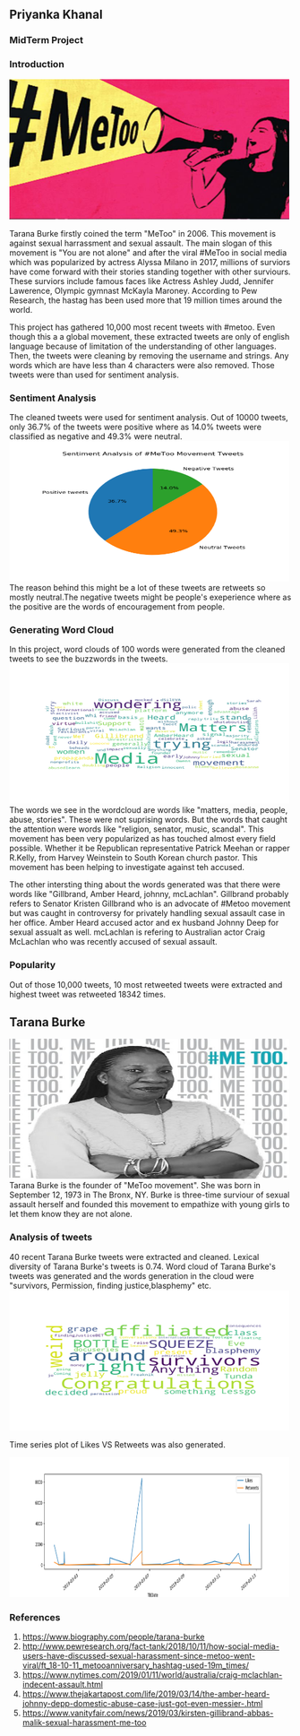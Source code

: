 ## Priyanka Khanal
### MidTerm Project
### Introduction
<img src="MeToo.jpeg" width="500" height="250">

Tarana Burke firstly coined the term "MeToo" in 2006. This movement is against sexual harrassment and sexual assault. The main slogan of this movement is "You are not alone" and after the viral #MeToo in social media which was popularized by actress Alyssa Milano in 2017, millions of surviors have come forward with their stories standing together with other surviours. These surviors include famous faces like Actress Ashley Judd, Jennifer Lawerence, Olympic gymnast McKayla Maroney. According to Pew Research, the hastag has been used more that 19 million times around the world.

This project has gathered 10,000 most recent tweets with #metoo. Even though this a a global movement, these extracted tweets are only of english language because of limitation of the understanding of other languages.  Then, the tweets were cleaning by removing the username and strings. Any words which are have less than 4 characters were also removed. Those tweets were than used for sentiment analysis.

### Sentiment Analysis
The cleaned tweets were used for sentiment analysis. Out of 10000 tweets, only 36.7% of the tweets were positive where as 14.0% tweets were classified as negative and 49.3% were neutral. 
<img src="sent_any.png" width="500" height="250">
The reason behind this might be a lot of these tweets are retweets so mostly neutral.The negative tweets might be people's exeperience where as the positive are the words of encouragement from people. 

### Generating Word Cloud
In this project, word clouds of 100 words were generated from the cleaned tweets to see the buzzwords in the tweets. 
<img src="wordcloud_metoo.png" width="500" height="250">
The words we see in the wordcloud are words like "matters, media, people, abuse, stories". These were not suprising words. But the words that caught the attention were words like "religion, senator, music, scandal". This movement has been very popularized as has touched almost every field possible. Whether it be Republican representative Patrick Meehan or rapper R.Kelly, from Harvey Weinstein to South Korean church pastor. This movement has been helping to investigate against teh accused. 

The other intersting thing about the words generated was that there were words like "Gillbrand, Amber Heard, johnny, mcLachlan". Gillbrand probably refers to Senator Kristen Gillbrand who is an advocate of #Metoo movement but was caught in controversy for privately handling sexual assault case in her office. Amber Heard accused actor and ex husband Johnny Deep for sexual assualt as well. mcLachlan is refering to Australian actor Craig McLachlan who was recently accused of sexual assault.

### Popularity
Out of those 10,000 tweets, 10 most retweeted tweets were extracted and highest tweet was retweeted 18342 times. 

## Tarana Burke
<img src="taranaburke.jpg" width="500" height="250">
Tarana Burke is the founder of "MeToo movement". She was born in September 12, 1973 in The Bronx, NY. Burke is three-time surviour of sexual assault herself and founded this movement to empathize with young girls to let them know they are not alone. 

### Analysis of tweets
40 recent Tarana Burke tweets were extracted and cleaned. Lexical diversity of Tarana Burke's tweets is 0.74. Word cloud of Tarana Burke's tweets was generated and the words generation in the cloud were "survivors, Permission, finding justice,blasphemy" etc. 
<br>
<img src="TBurke_tweets.png" width="500" height="250">

Time series plot of Likes VS Retweets was also generated. 

<img src="timeseries.png" width="500" height="250">


### References
1. https://www.biography.com/people/tarana-burke
2. http://www.pewresearch.org/fact-tank/2018/10/11/how-social-media-users-have-discussed-sexual-harassment-since-metoo-went-viral/ft_18-10-11_metooanniversary_hashtag-used-19m_times/
3. https://www.nytimes.com/2019/01/11/world/australia/craig-mclachlan-indecent-assault.html
4. https://www.thejakartapost.com/life/2019/03/14/the-amber-heard-johnny-depp-domestic-abuse-case-just-got-even-messier-.html
5. https://www.vanityfair.com/news/2019/03/kirsten-gillibrand-abbas-malik-sexual-harassment-me-too

